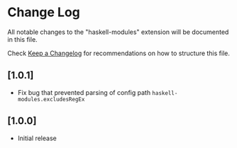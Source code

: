 # Change Log

All notable changes to the "haskell-modules" extension will be documented in this file.

Check [Keep a Changelog](http://keepachangelog.com/) for recommendations on how to structure this file.

## [1.0.1]

- Fix bug that prevented parsing of config path `haskell-modules.excludesRegEx`

## [1.0.0]

- Initial release
